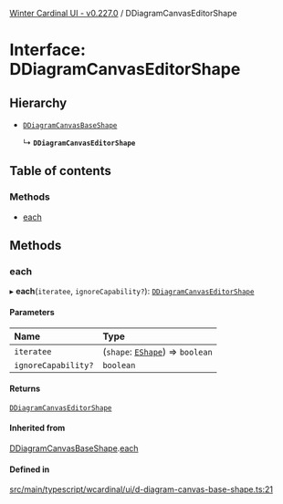 [Winter Cardinal UI - v0.227.0](../index.md) / DDiagramCanvasEditorShape

# Interface: DDiagramCanvasEditorShape

## Hierarchy

- [`DDiagramCanvasBaseShape`](DDiagramCanvasBaseShape.md)

  ↳ **`DDiagramCanvasEditorShape`**

## Table of contents

### Methods

- [each](DDiagramCanvasEditorShape.md#each)

## Methods

### each

▸ **each**(`iteratee`, `ignoreCapability?`): [`DDiagramCanvasEditorShape`](DDiagramCanvasEditorShape.md)

#### Parameters

| Name | Type |
| :------ | :------ |
| `iteratee` | (`shape`: [`EShape`](EShape.md)) => `boolean` |
| `ignoreCapability?` | `boolean` |

#### Returns

[`DDiagramCanvasEditorShape`](DDiagramCanvasEditorShape.md)

#### Inherited from

[DDiagramCanvasBaseShape](DDiagramCanvasBaseShape.md).[each](DDiagramCanvasBaseShape.md#each)

#### Defined in

[src/main/typescript/wcardinal/ui/d-diagram-canvas-base-shape.ts:21](https://github.com/winter-cardinal/winter-cardinal-ui/blob/v0.227.0/src/main/typescript/wcardinal/ui/d-diagram-canvas-base-shape.ts#L21)
